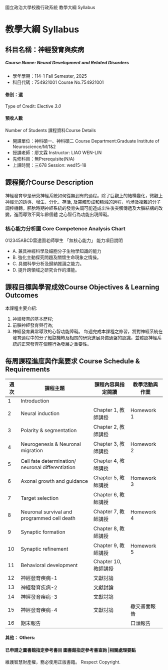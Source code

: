 國立政治大學校務行政系統 教學大綱 Syllabus
# 教學大綱 Syllabus
##  科目名稱：神經發育與疾病
#####  Course Name: Neural Development and Related Disorders
  * 學年學期：114-1 Fall Semester, 2025 
  * 科目代碼：754921001 Course No.754921001
#### 修別：選
Type of Credit: Elective 
_3.0_
#### 預收人數
Number of Students
課程資料Course Details
  * 開課單位：神科碩一、神科碩二 Course Department:Graduate Institute of Neuroscience/M/1&2 
  * 授課老師：廖文霖 Instructor: LIAO WEN-LIN 
  * 先修科目：無Prerequisite(N/A)
  * 上課時間：三678 Session: wed15-18
##  課程簡介Course Description
神經發育學是研究神經系統如何從無到有的過程。除了巨觀上的結構變化，微觀上神經元的誘導、增生、分化、存活, 及突觸形成和精減的過程，均涉及複雜的分子調控機轉。胚胎時期神經系統的發育失調可能造成出生後突觸傳遞及大腦結構的改變，進而導致不同年齡個體 之心智行為功能出現障礙。
###  核心能力分析圖 Core Competence Analysis Chart
012345ABCD雷達圖老師學生
「無核心能力」 
能力項目說明
  * A. 兼具神經科學及細胞分子生物學知識的能力
  * B. 強化主動探究問題及關懷生命現象之情操。
  * C. 具備科學分析及歸納推論之能力。
  * D. 提升跨領域之研究合作的潛能。
##  課程目標與學習成效Course Objectives & Learning Outcomes 
本課程主要介紹:  
1. 神經發育的基本歷程;  
2. 前腦神經發育與行為;  
3. 神經發育異常導致的心智功能障礙。 
每週完成本課程之修習，將對神經系統在發育過程中的分子細胞機轉及相關的研究進展具備通盤的認識，並體認神經系統的正常發育在個體行為發展之重要性。
##  每周課程進度與作業要求 Course Schedule & Requirements
|  週次 |  課程主題 |  課程內容與指定閱讀 |  教學活動與作業  
---|---|---|---  
1 |  Introduction |  |   
2 |  Neural induction |  Chapter 1, 教師講授 |  Homework 1  
3 |  Polarity & segmentation |  Chapter 2, 教師講授 |   
4 |  Neurogenesis & Neuronal migration |  Chapter 3, 教師講授 |  Homework 2  
5 |  Cell fate determination/ neuronal differentiation |  Chapter 4, 教師講授 |   
6 |  Axonal growth and guidance |  Chapter 5, 教師講授 |  Homework 3  
7 |  Target selection |  Chapter 6, 教師講授 |   
8 |  Neuronal survival and programmed cell death |  Chapter 7, 教師講授 |  Homework 4  
9 |  Synaptic formation  |  Chapter 8, 教師講授 |   
10 |  Synaptic refinement |  Chapter 9, 教師講授 |  Homework 5  
11 |  Behavioral development |  Chapter 10, 教師講授 |   
12 |  神經發育疾病-1 |  文獻討論 |   
13 |  神經發育疾病-2 |  文獻討論 |   
14 |  神經發育疾病-3 |  文獻討論 |   
15 |  神經發育疾病-4 |  文獻討論 |  繳交書面報告  
16 |  期末報告 |  |  口頭報告  
####  其他： Others:
####  已申請之圖書館指定參考書目  圖書館指定參考書查詢 |相關處理要點
維護智慧財產權，務必使用正版書籍。 Respect Copyright.